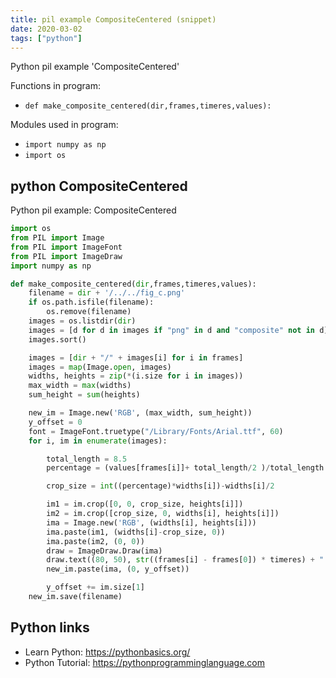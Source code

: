```yaml
---
title: pil example CompositeCentered (snippet)
date: 2020-03-02
tags: ["python"]
---
```

Python pil example 'CompositeCentered'

Functions in program: 
* `def make_composite_centered(dir,frames,timeres,values):`

Modules used in program: 
* `import numpy as np`
* `import os`

## python CompositeCentered

Python pil example: CompositeCentered

```python
import os
from PIL import Image
from PIL import ImageFont
from PIL import ImageDraw
import numpy as np

def make_composite_centered(dir,frames,timeres,values):
    filename = dir + '/../../fig_c.png'
    if os.path.isfile(filename):
        os.remove(filename)
    images = os.listdir(dir)
    images = [d for d in images if "png" in d and "composite" not in d]
    images.sort()

    images = [dir + "/" + images[i] for i in frames]
    images = map(Image.open, images)
    widths, heights = zip(*(i.size for i in images))
    max_width = max(widths)
    sum_height = sum(heights)

    new_im = Image.new('RGB', (max_width, sum_height))
    y_offset = 0
    font = ImageFont.truetype("/Library/Fonts/Arial.ttf", 60)
    for i, im in enumerate(images):

        total_length = 8.5
        percentage = (values[frames[i]]+ total_length/2 )/total_length

        crop_size = int((percentage)*widths[i])-widths[i]/2

        im1 = im.crop([0, 0, crop_size, heights[i]])
        im2 = im.crop([crop_size, 0, widths[i], heights[i]])
        ima = Image.new('RGB', (widths[i], heights[i]))
        ima.paste(im1, (widths[i]-crop_size, 0))
        ima.paste(im2, (0, 0))
        draw = ImageDraw.Draw(ima)
        draw.text((80, 50), str((frames[i] - frames[0]) * timeres) + " s", (0, 0, 0), font=font)
        new_im.paste(ima, (0, y_offset))

        y_offset += im.size[1]
    new_im.save(filename)

```

## Python links

- Learn Python: https://pythonbasics.org/
- Python Tutorial: https://pythonprogramminglanguage.com
